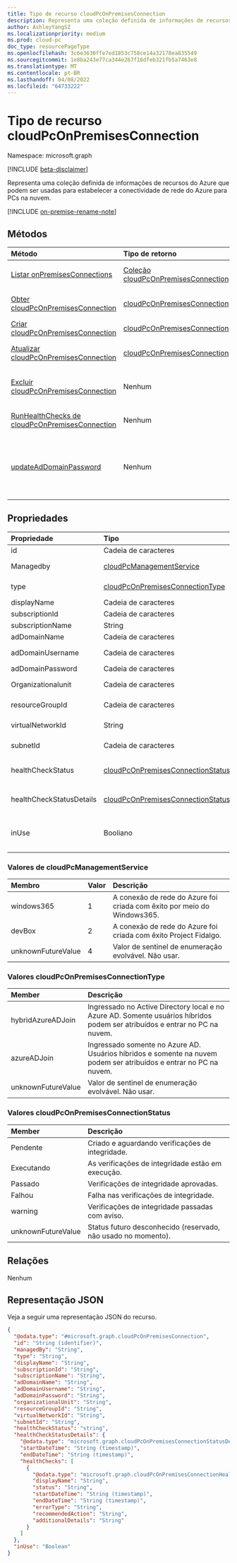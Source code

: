 ```yaml
---
title: Tipo de recurso cloudPcOnPremisesConnection
description: Representa uma coleção definida de informações de recursos do Azure que podem ser usadas para estabelecer a conectividade de rede do Azure para PCs na nuvem.
author: AshleyYangSZ
ms.localizationpriority: medium
ms.prod: cloud-pc
doc_type: resourcePageType
ms.openlocfilehash: 3c6e3630ffe7ed1853c758ce14a32178ea835549
ms.sourcegitcommit: 1e8ba243e77ca344e267f16dfeb321fb5a7463e8
ms.translationtype: MT
ms.contentlocale: pt-BR
ms.lasthandoff: 04/08/2022
ms.locfileid: "64733222"
---
```

# <a name="cloudpconpremisesconnection-resource-type"></a>Tipo de recurso cloudPcOnPremisesConnection

Namespace: microsoft.graph

[!INCLUDE [beta-disclaimer](../../includes/beta-disclaimer.md)]

Representa uma coleção definida de informações de recursos do Azure que podem ser usadas para estabelecer a conectividade de rede do Azure para PCs na nuvem.

[!INCLUDE [on-premise-rename-note](../../includes/on-premise-rename-note.md)]

## <a name="methods"></a>Métodos

|Método|Tipo de retorno|Descrição|
|:---|:---|:---|
|[Listar onPremisesConnections](../api/virtualendpoint-list-onpremisesconnections.md)|[Coleção cloudPcOnPremisesConnection](../resources/cloudpconpremisesconnection.md)|Listar propriedades e relações dos objetos [cloudPcOnPremisesConnection](../resources/cloudpconpremisesconnection.md) .|
|[Obter cloudPcOnPremisesConnection](../api/cloudpconpremisesconnection-get.md)|[cloudPcOnPremisesConnection](../resources/cloudpconpremisesconnection.md)|Leia as propriedades e as relações do objeto [cloudPcOnPremisesConnection](../resources/cloudpconpremisesconnection.md) .|
|[Criar cloudPcOnPremisesConnection](../api/virtualendpoint-post-onpremisesconnections.md)|[cloudPcOnPremisesConnection](../resources/cloudpconpremisesconnection.md)|Crie um novo [objeto cloudPcOnPremisesConnection](../resources/cloudpconpremisesconnection.md) .|
|[Atualizar cloudPcOnPremisesConnection](../api/cloudpconpremisesconnection-update.md)|[cloudPcOnPremisesConnection](../resources/cloudpconpremisesconnection.md)|Atualize as propriedades de um [objeto cloudPcOnPremisesConnection](../resources/cloudpconpremisesconnection.md) .|
|[Excluir cloudPcOnPremisesConnection](../api/cloudpconpremisesconnection-delete.md)|Nenhum|[Exclua um objeto cloudPcOnPremisesConnection](../resources/cloudpconpremisesconnection.md). Você não pode excluir uma conexão que está em uso.|
|[RunHealthChecks de cloudPcOnPremisesConnection](../api/cloudpconpremisesconnection-runhealthcheck.md)|Nenhum|Execute verificações de integridade no [cloudPcOnPremisesConnection](../resources/cloudpconpremisesconnection.md).|
|[updateAdDomainPassword](../api/cloudpconpremisesconnection-updateaddomainpassword.md)|Nenhum|Atualize a senha de domínio do Active Directory para um [cloudPcOnPremisesConnection bem-sucedido](../resources/cloudpconpremisesconnection.md). Essa API tem suporte quando o tipo do objeto **cloudPcOnPremisesConnection** é `hybridAzureADJoin`.|

## <a name="properties"></a>Propriedades

|Propriedade|Tipo|Descrição|
|:---|:---|:---|
|id|Cadeia de caracteres|Identificador exclusivo para a conexão de rede do Azure. Somente leitura.|
|Managedby|[cloudPcManagementService](#cloudpcmanagementservice-values)|Especifica quais serviços gerenciam a conexão de rede do Azure. Os valores possíveis são: `windows365`e `devBox` `unknownFutureValue`. Somente leitura.
|type|[cloudPcOnPremisesConnectionType](#cloudpconpremisesconnectiontype-values)|Especifica como o PC na nuvem provisionado será ingressado no Azure Active Directory. O valor padrão é `hybridAzureADJoin`. Os valores possíveis são: `azureADJoin`, `hybridAzureADJoin`, `unknownFutureValue`.|
|displayName|Cadeia de caracteres|O nome de exibição da conexão de rede do Azure.|
|subscriptionId|Cadeia de caracteres|A ID da assinatura do Azure de destino associada ao seu locatário.|
|subscriptionName|String|O nome da assinatura de destino do Azure. Somente leitura.|
|adDomainName|Cadeia de caracteres|O FQDN (nome de domínio totalmente qualificado) do domínio do Active Directory que você deseja ingressar. Opcional.|
|adDomainUsername|Cadeia de caracteres|O nome de usuário de uma conta do Active Directory (conta de usuário ou serviço) que tem permissões para criar objetos de computador no Active Directory. Formato obrigatório: admin@contoso.com. Opcional.|
|adDomainPassword|Cadeia de caracteres|A senha associada **a adDomainUsername**.|
|Organizationalunit|Cadeia de caracteres|A UO (unidade organizacional) na qual a conta de computador é criada. Se for deixado nulo, a UO configurada como padrão (um contêiner de objeto de computador conhecido) em seu domínio do Active Directory (UO) será usada. Opcional.|
|resourceGroupId|Cadeia de caracteres|A ID do grupo de recursos de destino. Formato obrigatório: "/subscriptions/{subscription-id}/resourceGroups/{resourceGroupName}".|
|virtualNetworkId|String|A ID da rede virtual de destino. Formato obrigatório: "/subscriptions/{subscription-id}/resourceGroups/{resourceGroupName}/providers/Microsoft.Network/virtualNetworks/{virtualNetworkName}".|
|subnetId|Cadeia de caracteres|A ID da sub-rede de destino. Formato obrigatório: "/subscriptions/{subscription-id}/resourceGroups/{resourceGroupName}/providers/Microsoft.Network/virtualNetworks/{virtualNetworkId}/subnets/{subnetName}".|
|healthCheckStatus|[cloudPcOnPremisesConnectionStatus](#cloudpconpremisesconnectionstatus-values)|O status da verificação de integridade mais recente feita na conexão de rede do Azure. Por exemplo, se o status for "passado", a conexão de rede do Azure terá passado todas as verificações executadas pelo serviço. Os valores possíveis são: `pending`, `running`, `passed`, `failed`, `unknownFutureValue`. Somente leitura.|
|healthCheckStatusDetails|[cloudPcOnPremisesConnectionStatusDetails](../resources/cloudpconpremisesconnectionstatusdetails.md)|Os detalhes das verificações de integridade da conexão e os resultados correspondentes. Retornado somente em `$select`. Para obter um exemplo que mostra como obter a propriedade **inUse** , consulte o Exemplo 2: Obter as propriedades selecionadas de uma conexão de rede do [Azure, incluindo healthCheckStatusDetails](../api/cloudpconpremisesconnection-get.md). Somente leitura.|
|inUse|Booliano|Quando `true`, a conexão de rede do Azure está em uso. Quando `false`, a conexão não está em uso. Você não pode excluir uma conexão que está em uso. Retornado apenas em `$select`. Para obter um exemplo que mostra como obter a propriedade **inUse** , consulte o Exemplo 2: Obter as propriedades selecionadas de uma conexão de rede do [Azure, incluindo healthCheckStatusDetails](../api/cloudpconpremisesconnection-get.md). Somente leitura.|

### <a name="cloudpcmanagementservice-values"></a>Valores de cloudPcManagementService

|Membro| Valor |Descrição|
|:---|:---|:---|
|windows365|1| A conexão de rede do Azure foi criada com êxito por meio do Windows365.|
|devBox|2| A conexão de rede do Azure foi criada com êxito Project Fidalgo.|
|unknownFutureValue|4| Valor de sentinel de enumeração evolvável. Não usar.|

### <a name="cloudpconpremisesconnectiontype-values"></a>Valores cloudPcOnPremisesConnectionType

|Member|Descrição|
|:---|:---|
|hybridAzureADJoin|Ingressado no Active Directory local e no Azure AD. Somente usuários híbridos podem ser atribuídos e entrar no PC na nuvem.|
|azureADJoin|Ingressado somente no Azure AD. Usuários híbridos e somente na nuvem podem ser atribuídos e entrar no PC na nuvem.|
|unknownFutureValue|Valor de sentinel de enumeração evolvável. Não usar.|

### <a name="cloudpconpremisesconnectionstatus-values"></a>Valores cloudPcOnPremisesConnectionStatus

|Member|Descrição|
|:---|:---|
|Pendente|Criado e aguardando verificações de integridade.|
|Executando|As verificações de integridade estão em execução.|
|Passado|Verificações de integridade aprovadas.|
|Falhou|Falha nas verificações de integridade.|
|warning|Verificações de integridade passadas com aviso.|
|unknownFutureValue|Status futuro desconhecido (reservado, não usado no momento).|

## <a name="relationships"></a>Relações

Nenhum

## <a name="json-representation"></a>Representação JSON

Veja a seguir uma representação JSON do recurso.
<!-- {
  "blockType": "resource",
  "keyProperty": "id",
  "@odata.type": "microsoft.graph.cloudPcOnPremisesConnection",
  "baseType": "microsoft.graph.entity",
  "openType": false,
  "optionalProperties": ["healthCheckStatusDetails"]
}
-->

``` json
{
  "@odata.type": "#microsoft.graph.cloudPcOnPremisesConnection",
  "id": "String (identifier)",
  "managedBy": "String",
  "type": "String",
  "displayName": "String",
  "subscriptionId": "String",
  "subscriptionName": "String",
  "adDomainName": "String",
  "adDomainUsername": "String",
  "adDomainPassword": "String",
  "organizationalUnit": "String",
  "resourceGroupId": "String",
  "virtualNetworkId": "String",
  "subnetId": "String",
  "healthCheckStatus": "string",
  "healthCheckStatusDetails": {
    "@odata.type": "microsoft.graph.cloudPcOnPremisesConnectionStatusDetails",
    "startDateTime": "String (timestamp)",
    "endDateTime": "String (timestamp)",
    "healthChecks": [
      {
        "@odata.type": "microsoft.graph.cloudPcOnPremisesConnectionHealthCheck",
        "displayName": "String",
        "status": "String",
        "startDateTime": "String (timestamp)",
        "endDateTime": "String (timestamp)",
        "errorType": "String",
        "recommendedAction": "String",
        "additionalDetails": "String"
      }
    ]
  },
  "inUse": "Boolean"
}
```
